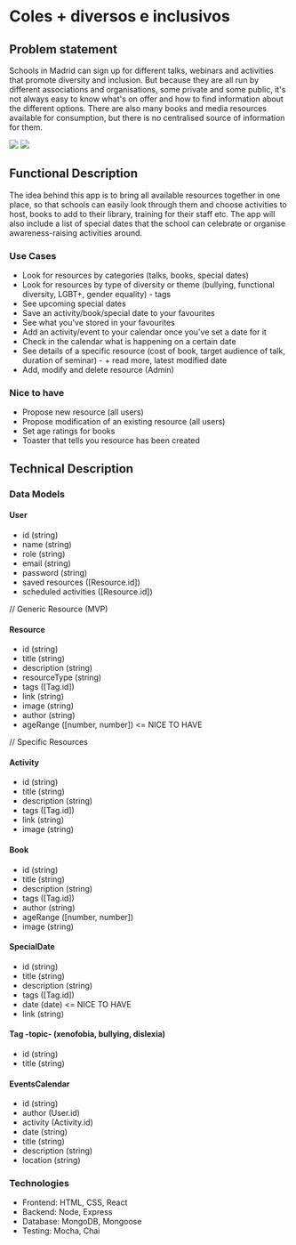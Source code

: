 # Coles + diversos e inclusivos

## Problem statement

Schools in Madrid can sign up for different talks, webinars and activities that promote diversity and inclusion. But because they are all run by different associations and organisations, some private and some public, it's not always easy to know what's on offer and how to find information about the different options. There are also many books and media resources available for consumption, but there is no centralised source of information for them.

![](https://core-docs.s3.amazonaws.com/cresskill_public_schools_ar/article/image/large_51df9e8b-9051-4abe-a1c2-01e39de1cb4f.jpg)
![](https://media4.giphy.com/media/v1.Y2lkPTc5MGI3NjExa3R0emc5bHJreXU0NnA3emljbmV0NzhzdnRoYmU2MHp0dGN1NjhoOCZlcD12MV9pbnRlcm5hbF9naWZfYnlfaWQmY3Q9Zw/RKYCLMYC6Ti21ggUx7/giphy.gif)

## Functional Description

The idea behind this app is to bring all available resources together in one place, so that schools can easily look through them and choose activities to host, books to add to their library, training for their staff etc. The app will also include a list of special dates that the school can celebrate or organise awareness-raising activities around.

### Use Cases

- Look for resources by categories (talks, books, special dates)
- Look for resources by type of diversity or theme (bullying, functional diversity, LGBT+, gender equality) - tags
- See upcoming special dates
- Save an activity/book/special date to your favourites
- See what you've stored in your favourites
- Add an activity/event to your calendar once you've set a date for it
- Check in the calendar what is happening on a certain date
- See details of a specific resource (cost of book, target audience of talk, duration of seminar) - + read more, latest modified date
- Add, modify and delete resource (Admin)

### Nice to have

- Propose new resource (all users)
- Propose modification of an existing resource (all users)
- Set age ratings for books
- Toaster that tells you resource has been created

## Technical Description

### Data Models

#### User

- id (string)
- name (string)
- role (string)
- email (string)
- password (string)
- saved resources ([Resource.id])
- scheduled activities ([Resource.id])

// Generic Resource (MVP)

#### Resource

- id (string)
- title (string)
- description (string)
- resourceType (string)
- tags ([Tag.id])
- link (string)
- image (string)
- author (string)
- ageRange ([number, number]) <= NICE TO HAVE

// Specific Resources

#### Activity

- id (string)
- title (string)
- description (string)
- tags ([Tag.id])
- link (string)
- image (string)

#### Book

- id (string)
- title (string)
- description (string)
- tags ([Tag.id])
- author (string)
- ageRange ([number, number])
- image (string)

#### SpecialDate

- id (string)
- title (string)
- description (string)
- tags ([Tag.id])
- date (date) <= NICE TO HAVE
- link (string)

#### Tag -topic- (xenofobia, bullying, dislexia)

- id (string)
- title (string)

#### EventsCalendar

- id (string)
- author (User.id)
- activity (Activity.id)
- date (string)
- title (string)
- description (string)
- location (string)

### Technologies

- Frontend: HTML, CSS, React
- Backend: Node, Express
- Database: MongoDB, Mongoose
- Testing: Mocha, Chai

